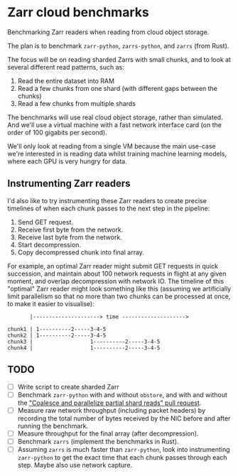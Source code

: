 # Zarr cloud benchmarks
Benchmarking Zarr readers when reading from cloud object storage.

The plan is to benchmark `zarr-python`, `zarrs-python`, and `zarrs` (from Rust).

The focus will be on reading sharded Zarrs with small chunks, and to look at several different read patterns, such as:
1. Read the entire dataset into RAM
2. Read a few chunks from one shard (with different gaps between the chunks)
3. Read a few chunks from multiple shards

The benchmarks will use real cloud object storage, rather than simulated. And we'll use a virtual machine with a fast network interface card (on the order of 100 gigabits per second).

We'll only look at reading from a single VM because the main use-case we're interested in is reading data whilst training machine learning models, where each GPU is very hungry for data.

## Instrumenting Zarr readers

I'd also like to try instrumenting these Zarr readers to create precise timelines of when each chunk passes to the next step in the pipeline:

1. Send GET request.
2. Receive first byte from the network.
3. Receive last byte from the network.
4. Start decompression.
5. Copy decompressed chunk into final array.

For example, an optimal Zarr reader might submit GET requests in quick succession, and maintain about 100 network requests in flight at any given moment, and overlap decompression with network IO. The timeline of this "optimal" Zarr reader might look something like this (assuming we artificially limit parallelism so that no more than two chunks can be processed at once, to make it easier to visualise):

```
       |---------------------> time -------------------->
       
chunk1 | 1----------2-----3-4-5
chunk2 | 1----------2-----3-4-5
chunk3 |                  1----------2-----3-4-5
chunk4 |                  1----------2-----3-4-5
```



## TODO

- [ ] Write script to create sharded Zarr
- [ ] Benchmark `zarr-python` with and without `obstore`, and with and without the ["Coalesce and parallelize partial shard reads" pull request](https://github.com/zarr-developers/zarr-python/pull/3004).
- [ ] Measure raw network throughput (including packet headers) by recording the total number of bytes received by the NIC before and after running the benchmark.
- [ ] Measure throughput for the final array (after decompression).
- [ ] Benchmark `zarrs` (implement the benchmarks in Rust).
- [ ] Assuming `zarrs` is much faster than `zarr-python`, look into instrumenting `zarr-python` to get the exact time that each chunk passes through each step. Maybe also use network capture.
